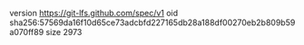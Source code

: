 version https://git-lfs.github.com/spec/v1
oid sha256:57569da16f10d65ce73adcbfd227165db28a188df00270eb2b809b59a070ff89
size 2973

